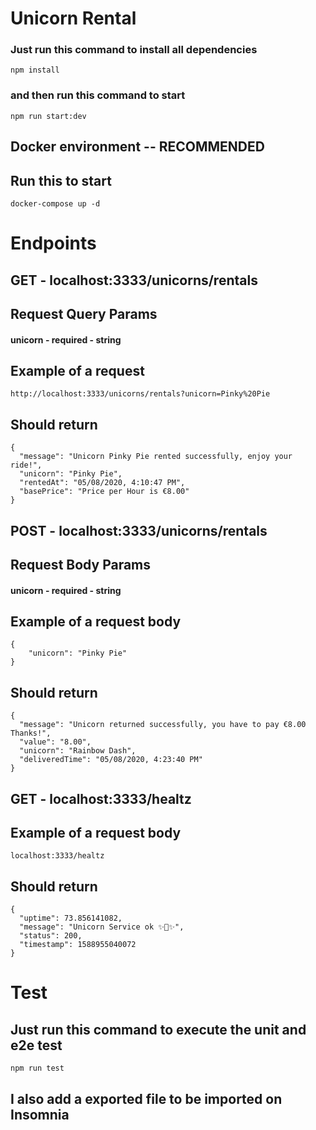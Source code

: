 # Unicorn Rental

### Just run this command to install all dependencies
```
npm install
```
### and then run this command to start
```
npm run start:dev
```

## Docker environment -- RECOMMENDED
## Run this to start
```
docker-compose up -d
```

# Endpoints

## GET - localhost:3333/unicorns/rentals
## Request Query Params

#### unicorn - required - string

## Example of a request
```
http://localhost:3333/unicorns/rentals?unicorn=Pinky%20Pie
```
## Should return
```
{
  "message": "Unicorn Pinky Pie rented successfully, enjoy your ride!",
  "unicorn": "Pinky Pie",
  "rentedAt": "05/08/2020, 4:10:47 PM",
  "basePrice": "Price per Hour is €8.00"
}
```

## POST - localhost:3333/unicorns/rentals
## Request Body Params

#### unicorn - required - string

## Example of a request body
```
{
	"unicorn": "Pinky Pie"
}
```

## Should return
```
{
  "message": "Unicorn returned successfully, you have to pay €8.00 Thanks!",
  "value": "8.00",
  "unicorn": "Rainbow Dash",
  "deliveredTime": "05/08/2020, 4:23:40 PM"
}
```


## GET - localhost:3333/healtz
## Example of a request body
```
localhost:3333/healtz
```
## Should return
```
{
  "uptime": 73.856141082,
  "message": "Unicorn Service ok ✨🦄✨",
  "status": 200,
  "timestamp": 1588955040072
}
```

# Test
## Just run this command to execute the unit and e2e test
```
npm run test
```
## I also add a exported file to be imported on Insomnia
